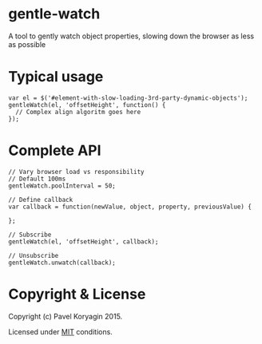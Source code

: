 # gentle-watch
A tool to gently watch object properties, slowing down the browser as less as possible


# Typical usage

```
var el = $('#element-with-slow-loading-3rd-party-dynamic-objects');
gentleWatch(el, 'offsetHeight', function() {
  // Complex align algoritm goes here
});
```

# Complete API

```
// Vary browser load vs responsibility
// Default 100ms
gentleWatch.poolInterval = 50; 

// Define callback
var callback = function(newValue, object, property, previousValue) {
  
};

// Subscribe
gentleWatch(el, 'offsetHeight', callback);

// Unsubscribe
gentleWatch.unwatch(callback);
```

# Copyright & License

Copyright (c) Pavel Koryagin 2015.

Licensed under [MIT](https://opensource.org/licenses/MIT) conditions.

